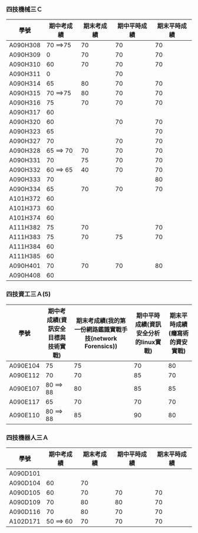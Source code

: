 ### 四技機械三Ｃ
| 學號 | 期中考成績 | 期末考成績 | 期中平時成績 | 期末平時成績 |
| ---- |  ---- |  ---- |  ---- |  ---- |  
| A090H308  | 70  ==>75|70|70|70|
| A090H309  | 0|70|70|70|
|A090H310   |60|70|70|70|
| A090H311  | 0||70||
| A090H314   |65|80|70|70|
| A090H315   |70  ==>75|80|70|70|
| A090H316   |75|70|70|70|
| A090H317   |60||||
| A090H320   |60||70|70|
| A090H323   |65|||70|
| A090H327   |70||70|70|
| A090H328   |65  ==> 70|70 |70|70|
| A090H331   |70|75|70|70|
| A090H332   |60  ==> 65|40|70|70|
| A090H333   |70|||80|
| A090H334   |65|70|70|70|
| A101H372   |60||||
| A101H373   |60||||
| A101H374   |60||||
| A111H382   |75|70||70|
| A111H383   |75|70|75|70|
| A111H384   |60||||
| A111H385   |60||||
| A090H401   |70|70|70|80|
| A090H408  |60||||

### 四技資工三Ａ(5)
| 學號 | 期中考成績(資訊安全目標與技術實戰) | 期末考成績(我的第一份網路鑑識實戰手技(network Forensics)) | 期中平時成績(資訊安全分析的linux實戰) | 期末平時成績(癮寫術的資安實戰) |
| ---- |  ---- |  ---- |  ---- |  ---- |  
| A090E104|  75|75|70|80|
| A090E112|  70|70|85|70|
| A090E107| 80 ==> 88 | 80 |  85 |  85 | 
|A090E117|  65|70|70|70|
|A090E110 | 80  ==> 88|85|90|80|

### 四技機器人三Ａ
| 學號 | 期中考成績 | 期末考成績 | 期中平時成績 | 期末平時成績 |
| ---- |  ---- |  ---- |  ---- |  ---- |  
|A090D101 |||||
|A090D104  |60|70|||
| A090D105 | 60|70|70|70|
|A090D109 | 70|80|80|70|
|A090D116 | 70|80|70|70|
| A102D171 | 50  ==> 60|70|70|70|
